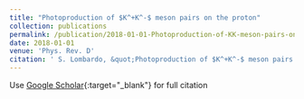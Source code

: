 ```yaml
---
title: "Photoproduction of $K^+K^-$ meson pairs on the proton"
collection: publications
permalink: /publication/2018-01-01-Photoproduction-of-KK-meson-pairs-on-the-proton
date: 2018-01-01
venue: 'Phys. Rev. D'
citation: ' S. Lombardo, &quot;Photoproduction of $K^+K^-$ meson pairs on the proton.&quot; Phys. Rev. D, 2018.'
---
```

Use [Google Scholar](https://scholar.google.com/scholar?q=Photoproduction+of+$K^+K^+$+meson+pairs+on+the+proton){:target="_blank"} for full citation